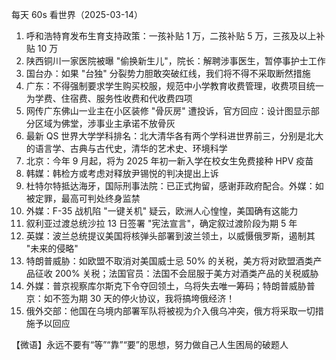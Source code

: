 每天 60s 看世界（2025-03-14）

1. 呼和浩特育发布生育支持政策：一孩补贴 1 万，二孩补贴 5 万，三孩及以上补贴 10 万
2. 陕西铜川一家医院被曝 "偷换新生儿"，院长：解聘涉事医生，暂停事护士工作
3. 国台办：如果 "台独" 分裂势力胆敢突破红线，我们将不得不采取断然措施
4. 广东：不得强制要求学生购买校服，规范中小学教育收费管理，收费项目统一为学费、住宿费、服务性收费和代收费四项
5. 网传广东佛山一业主在小区装修 "骨灰房" 遭投诉，官方回应：设计图显示部分区域为佛堂，涉事业主承诺不放骨灰
6. 最新 QS 世界大学学科排名：北大清华各有两个学科进世界前三，分别是北大的语言学、古典与古代史，清华的艺术史、环境科学
7. 北京：今年 9 月起，将为 2025 年初一新入学在校女生免费接种 HPV 疫苗
8. 韩媒：韩检方或考虑对释放尹锡悦的判决提出上诉
9. 杜特尔特抵达海牙，国际刑事法院：已正式拘留，感谢菲政府配合。外媒：如被定罪，最高可判处终身监禁
10. 外媒：F-35 战机陷 "一键关机" 疑云，欧洲人心惶惶，美国确有这能力
11. 叙利亚过渡总统沙拉 13 日签署 "宪法宣言"，确定叙过渡阶段为期 5 年
12. 英媒：波兰总统提议美国将核弹头部署到波兰领土，以威慑俄罗斯，遏制其 "未来的侵略"
13. 特朗普威胁：如欧盟不取消对美国威士忌 50% 的关税，美方将对欧盟酒类产品征收 200% 关税；法国官员：法国不会屈服于美方对酒类产品的关税威胁
14. 外媒：普京视察库尔斯克下令夺回领土，乌将失去唯一筹码；特朗普威胁普京：如不签为期 30 天的停火协议，我将搞垮俄经济！
15. 俄外交部：他国在乌境内部署军队将被视为介入俄乌冲突，俄方将采取一切措施予以回应

【微语】永远不要有“等”“靠”“要”的思想，努力做自己人生困局的破题人
